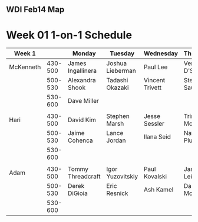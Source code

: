 ## WDI Feb14 Map
# Week 01 1-on-1 Schedule

|Week 1| | Monday | Tuesday | Wednesday | Thursday | Friday |
|---|---|---|---|---|---|---|
| McKenneth | 430-500 | James Ingallinera | Joshua Lieberman | Paul Lee | Verner D'Souza ||
|| 500-530 | Alexandra Shook | Tadashi Okazaki | Vincent Trivett | Stephen Saunders ||
|| 530-600 | Dave Miller |||||
||||||||
| Hari | 430-500 | David Kim | Stephen Marsh | Jesse Sessler | Trinity Montoya ||
|| 500-530 | Jaime Cohenca | Lance Jordan | Ilana Seid | Nathan Plutzik ||
|| 530-600 ||||||
||||||||
| Adam | 430-500 | Tommy Threadcraft | Igor Yuzovitskiy | Paul Kovalski | Jason Leibowitz ||
|| 500-530 | Derek DiGioia | Eric Resnick | Ash Kamel | Dan Morena ||
|| 530-600 ||||||